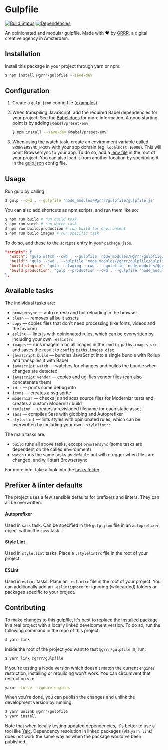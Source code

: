 # Gulpfile

[![Build Status](https://travis-ci.com/grrr-amsterdam/gulpfile.svg?branch=master)](https://travis-ci.com/grrr-amsterdam/gulpfile)
[![Dependencies](https://david-dm.org/grrr-amsterdam/gulpfile.svg)](https://david-dm.org/grrr-amsterdam/gulpfile)

An opinionated and modular gulpfile.
Made with ❤️ by [GRRR](https://grrr.nl/), a digital creative agency in Amsterdam.

## Installation
Install this package in your project through yarn or npm:

```sh
$ npm install @grrr/gulpfile --save-dev
```

## Configuration
1. Create a `gulp.json` config file ([examples](https://github.com/grrr-amsterdam/gulpfile/tree/master/examples)).

2. When transpiling JavaScript, add the required Babel dependencies for your project.
    See the [Babel docs](https://babeljs.io/docs/plugins/preset-env/) for more information. A good starting point is by adding `@babel/preset-env`:

    ```sh
    $ npm install --save-dev @babel/preset-env
    ```

3. When using the watch task, create an environment variable called `BROWSERSYNC_PROXY` with your app domain (eg: `localhost:10000`). This will point Browsersync to your app. To do so, add a [.env file](https://github.com/grrr-amsterdam/gulpfile/tree/master/examples/.env.example) in the root of your project. You can also load it from another location by specifying it in the [gulp.json](https://github.com/grrr-amsterdam/gulpfile/tree/master/examples/config-advanced.json) config file.

## Usage
Run gulp by calling:

```sh
$ gulp --cwd . --gulpfile 'node_modules/@grrr/gulpfile/gulpfile.js'
```

You can also add shortcuts as npm scripts, and run them like so:

```sh
$ npm run build # run build task
$ npm run watch # run watch task
$ npm run build:production # run build for environment 
$ npm run build images # run specific task
```

To do so, add these to the `scripts` entry in your `package.json`.

```json
"scripts": {
  "watch": "gulp watch --cwd . --gulpfile 'node_modules/@grrr/gulpfile/gulpfile.js'",
  "build": "gulp --cwd . --gulpfile 'node_modules/@grrr/gulpfile/gulpfile.js'",
  "build:staging": "gulp --staging --cwd . --gulpfile 'node_modules/@grrr/gulpfile/gulpfile.js'",
  "build:production": "gulp --production --cwd . --gulpfile 'node_modules/@grrr/gulpfile/gulpfile.js'"
},
```

## Available tasks
The individual tasks are:

- `browsersync` — auto refresh and hot reloading in the browser
- `clean` — removes all built assets
- `copy` — copies files that don't need processing (like fonts, videos and the favicon)
- `eslint` — lints js with opinionated rules, which can be overwritten by including your own `.eslintrc`
- `images` — runs imagemin on all images in the `config.paths.images.src` and saves the result to `config.paths.images.dist`
- `javascript:build` — bundles JavaScript into a single bundle with Rollup and transpiles it with Babel
- `javascript:watch` — watches for changes and builds the bundle when changes are detected
- `javascript:vendor` — copies and uglifies vendor files (can also concatenate them)
- `init` — prints some debug info
- `icons` — creates a svg sprite
- `modernizr` — checks js and scss source files for Modernizr tests and creates a custom Modernizr build
- `revision` — creates a revisioned filename for each static asset
- `sass` — compiles Sass with globbing and Autoprefixer
- `style:lint` — lints styles with opinionated rules, which can be overwritten by including your own `.stylelintrc`

The main tasks are:

- `build` runs all above tasks, except `browsersync` (some tasks are dependent on the called environment)
- `watch` runs the same tasks as `default` but will retrigger when files are changed, and will start Browsersync

For more info, take a look into the [tasks folder](https://github.com/grrr-amsterdam/gulpfile/tree/readme-update/tasks).

## Prefixer & linter defaults
The project uses a few sensible defaults for prefixers and linters. They can all be overwritten.

#### Autoprefixer
Used in `sass` task. Can be specified in the `gulp.json` file in an `autoprefixer` object within the `sass` task.

#### Style Lint
Used in `style:lint` tasks. Place a `.stylelintrc` file in the root of your project.

#### ESLint
Used in `eslint` tasks. Place an `.eslintrc` file in the root of your project. You can additionally add an `.eslintignore` for ignoring (wildcarded) folders or packages specific to your project.

## Contributing
To make changes to this gulpfile, it's best to replace the installed package in a real project with a locally linked development version. To do so, run the following command in the repo of this project:
```sh
$ yarn link
```

Inside the root of the project you want to test `@grrr/gulpfile` in, run:
```sh
$ yarn link @grrr/gulpfile
```

If you're testing a Node version which doesn't match the current `engines` restriction, installing or rebuilding won't work. You can circumvent that restriction via:

```sh
yarn --force --ignore-engines
```

When you're done, you can publish the changes and unlink the development version by running:
```sh
$ yarn unlink @grrr/gulpfile
$ yarn install
```


Note that when locally testing updated dependencies, it's better to use a tool like [Yalc](https://github.com/whitecolor/yalc). Dependency resolution in linked packages (via `yarn link`) does not work the same way as when the package would've been published.
